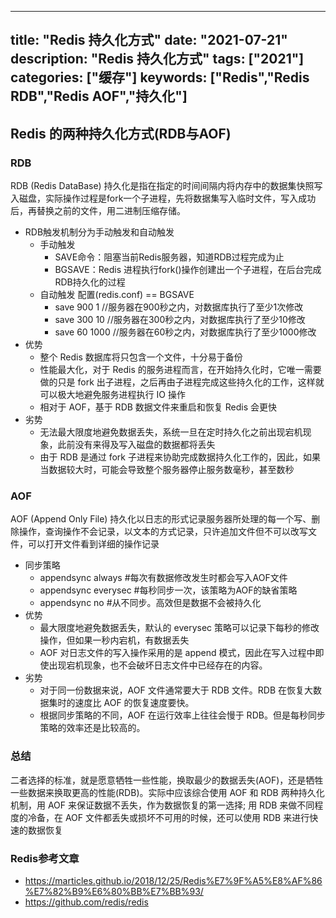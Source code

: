 
---
title: "Redis 持久化方式"
date: "2021-07-21"
description: "Redis 持久化方式"
tags: ["2021"]
categories: ["缓存"]
keywords: ["Redis","Redis RDB","Redis AOF","持久化"]
---
## Redis 的两种持久化方式(RDB与AOF)

### RDB
RDB (Redis DataBase) 持久化是指在指定的时间间隔内将内存中的数据集快照写入磁盘，实际操作过程是fork一个子进程，先将数据集写入临时文件，写入成功后，再替换之前的文件，用二进制压缩存储。

* RDB触发机制分为手动触发和自动触发
	- 手动触发
		- SAVE命令：阻塞当前Redis服务器，知道RDB过程完成为止
		- BGSAVE：Redis 进程执行fork()操作创建出一个子进程，在后台完成RDB持久化的过程
	- 自动触发 配置(redis.conf) == BGSAVE
		-  save 900 1 //服务器在900秒之内，对数据库执行了至少1次修改
		-  save 300 10 //服务器在300秒之内，对数据库执行了至少10修改
		-  save 60 1000 //服务器在60秒之内，对数据库执行了至少1000修改
* 优势
	- 整个 Redis 数据库将只包含一个文件，十分易于备份
	- 性能最大化，对于 Redis 的服务进程而言，在开始持久化时，它唯一需要做的只是 fork 出子进程，之后再由子进程完成这些持久化的工作，这样就可以极大地避免服务进程执行 IO 操作
	- 相对于 AOF，基于 RDB 数据文件来重启和恢复 Redis 会更快
* 劣势
	- 无法最大限度地避免数据丢失，系统一旦在定时持久化之前出现宕机现象，此前没有来得及写入磁盘的数据都将丢失
	- 由于 RDB 是通过 fork 子进程来协助完成数据持久化工作的，因此，如果当数据较大时，可能会导致整个服务器停止服务数毫秒，甚至数秒

### AOF
AOF (Append Only File) 持久化以日志的形式记录服务器所处理的每一个写、删除操作，查询操作不会记录，以文本的方式记录，只许追加文件但不可以改写文件，可以打开文件看到详细的操作记录

* 同步策略
	- appendsync always #每次有数据修改发生时都会写入AOF文件
	- appendsync everysec #每秒同步一次，该策略为AOF的缺省策略
	- appendsync no #从不同步。高效但是数据不会被持久化
* 优势
	- 最大限度地避免数据丢失，默认的 everysec 策略可以记录下每秒的修改操作，但如果一秒内宕机，有数据丢失
	- AOF 对日志文件的写入操作采用的是 append 模式，因此在写入过程中即使出现宕机现象，也不会破坏日志文件中已经存在的内容。
* 劣势
	- 对于同一份数据来说，AOF 文件通常要大于 RDB 文件。RDB 在恢复大数据集时的速度比 AOF 的恢复速度要快。
	- 根据同步策略的不同，AOF 在运行效率上往往会慢于 RDB。但是每秒同步策略的效率还是比较高的。

### 总结
二者选择的标准，就是愿意牺牲一些性能，换取最少的数据丢失(AOF)，还是牺牲一些数据来换取更高的性能(RDB)。实际中应该综合使用 AOF 和 RDB 两种持久化机制，用 AOF 来保证数据不丢失，作为数据恢复的第一选择; 用 RDB 来做不同程度的冷备，在 AOF 文件都丢失或损坏不可用的时候，还可以使用 RDB 来进行快速的数据恢复

### Redis参考文章
* https://marticles.github.io/2018/12/25/Redis%E7%9F%A5%E8%AF%86%E7%82%B9%E6%80%BB%E7%BB%93/
* https://github.com/redis/redis















